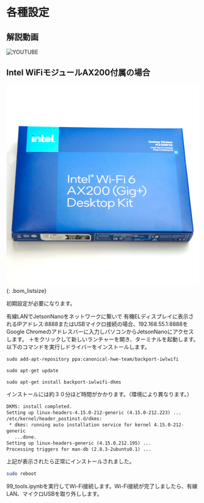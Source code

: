 # 各種設定

## 解説動画

![YOUTUBE](7i4EWnY1NJs)

## Intel WiFiモジュールAX200付属の場合

![AX200](./../01.組み立て/img/img_bom/AX200DesktopKit.JPG){: .bom_listsize}

初期設定が必要になります。

有線LANでJetsonNanoをネットワークに繋いで
有機ELディスプレイに表示されるIPアドレス:8888またはUSBマイクロ接続の場合、192.168.55.1:8888をGoogle Chromeのアドレスバーに入力しパソコンからJetsonNanoにアクセスします。
＋をクリックして新しいランチャーを開き、ターミナルを起動します。以下のコマンドを実行しドライバーをインストールします。

```
sudo add-apt-repository ppa:canonical-hwe-team/backport-iwlwifi
```

```
sudo apt-get update
```

```
sudo apt-get install backport-iwlwifi-dkms
```
インストールには約３０分ほど時間がかかります。（環境により異なります。）

```shell-session
DKMS: install completed.
Setting up linux-headers-4.15.0-212-generic (4.15.0-212.223) ...
/etc/kernel/header_postinst.d/dkms:
 * dkms: running auto installation service for kernel 4.15.0-212-generic
   ...done.
Setting up linux-headers-generic (4.15.0.212.195) ...
Processing triggers for man-db (2.8.3-2ubuntu0.1) ...
```

上記が表示されたら正常にインストールされました。

```bash
sudo reboot
```

99_tools.ipynbを実行してWi-Fi接続します。Wi-Fi接続が完了しましたら、有線LAN、マイクロUSBを取り外しします。

